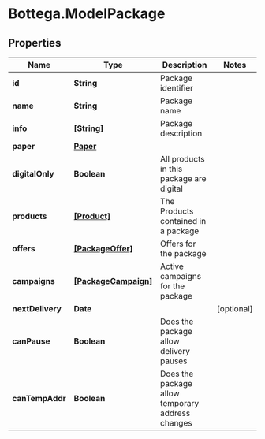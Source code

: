 # Bottega.ModelPackage

## Properties

Name | Type | Description | Notes
------------ | ------------- | ------------- | -------------
**id** | **String** | Package identifier | 
**name** | **String** | Package name | 
**info** | **[String]** | Package description | 
**paper** | [**Paper**](Paper.md) |  | 
**digitalOnly** | **Boolean** | All products in this package are digital | 
**products** | [**[Product]**](Product.md) | The Products contained in a package | 
**offers** | [**[PackageOffer]**](PackageOffer.md) | Offers for the package | 
**campaigns** | [**[PackageCampaign]**](PackageCampaign.md) | Active campaigns for the package | 
**nextDelivery** | **Date** |  | [optional] 
**canPause** | **Boolean** | Does the package allow delivery pauses | 
**canTempAddr** | **Boolean** | Does the package allow temporary address changes | 


